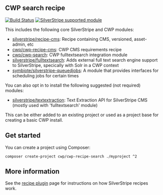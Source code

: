 ## CWP search recipe

[![Build Status](https://travis-ci.org/silverstripe/cwp-recipe-search.svg?branch=master)](https://travis-ci.org/silverstripe/cwp-recipe-search)
[![SilverStripe supported module](https://img.shields.io/badge/silverstripe-supported-0071C4.svg)](https://www.silverstripe.org/software/addons/silverstripe-commercially-supported-module-list/)

This includes the following core SilverStripe and CWP modules:

 * [silverstripe/recipe-cms](https://github.com/silverstripe/recipe-cms): Recipe containing CMS, versioned, asset-admin, etc
 * [cwp/cwp-recipe-cms](https://github.com/silverstripe/cwp-recipe-cms): CWP CMS requirements recipe
 * [cwp/cwp-search](https://github.com/silverstripe/cwp-search): CWP fulltextsearch integration module
 * [silverstripe/fulltextsearch](https://github.com/silverstripe/silverstripe-fulltextsearch): Adds external full text
   search engine support to SilverStripe, specically with Solr in a CWP context
 * [symbiote/silverstripe-queuedjobs](https://github.com/symbiote/silverstripe-queuedjobs): A module that provides
   interfaces for scheduling jobs for certain times

You can also opt in to install the following suggested (not required) modules:

 * [silverstripe/textextraction](https://github.com/silverstripe/silverstripe-textextraction): Text Extraction API for
   SilverStripe CMS (mostly used with 'fulltextsearch' module)

This can be either added to an existing project or used as a project base for creating a basic CWP install.

## Get started

You can create a project using Composer:

```
composer create-project cwp/cwp-recipe-search ./myproject ^2
```

## More information

See the [recipe plugin](https://github.com/silverstripe/recipe-plugin) page for instructions on how
SilverStripe recipes work.
